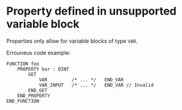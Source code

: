 # Property defined in unsupported variable block

Properties only allow for variable blocks of type `VAR`.

Errouneus code example:
```
FUNCTION foo
    PROPERTY bar : DINT 
        GET
            VAR         /* ... */   END_VAR
            VAR_INPUT   /* ... */   END_VAR // Invalid
        END_GET
    END_PROPERTY
END_FUNCTION
```